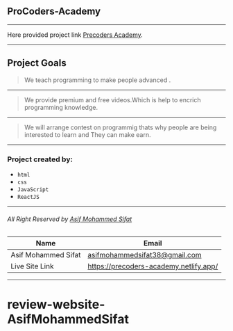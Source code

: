 ## ProCoders-Academy
***
Here provided project link [Precoders Academy](https://precoders-academy.netlify.app/).
___
## Project Goals
>We teach programming to make people advanced .
---
>We provide premium and free videos.Which is help to encrich programming knowledge.
---
>We will arrange contest on programmig thats why people are being interested to learn and They can make earn.

---

### Project created by:
* `html`
* `css`
* `JavaScript`
* `ReactJS`
---
###### All Right Reserved by [Asif Mohammed Sifat](https://www.facebook.com/asif.engrr)

<!-- table -->
|Name               |Email                                 |
|-------------------|--------------------------------------|
|Asif Mohammed Sifat|asifmohammedsifat38@gmail.com         |
|Live Site Link     |https://precoders-academy.netlify.app/|


***
# review-website-AsifMohammedSifat

